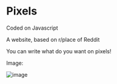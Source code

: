 # Pixels

Coded on Javascript

A website, based on r/place of Reddit

You can write what do you want on pixels!

Image:

![image](https://github.com/rusherdv/pixels/assets/105472000/da38bd63-3b8b-446b-acf1-fe094c09d8ca)
